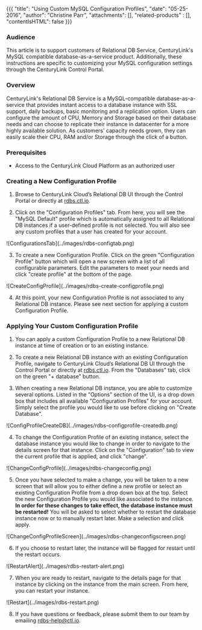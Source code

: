 {{{
  "title": "Using Custom MySQL Configuration Profiles",
  "date": "05-25-2016",
  "author": "Christine Parr",
  "attachments": [],
  "related-products" : [],
  "contentIsHTML": false
}}}


### Audience

This article is to support customers of Relational DB Service, CenturyLink's MySQL compatible database-as-a-service product.  Additionally, these instructions are specific to customizing your MySQL configuration settings through the CenturyLink Control Portal.

### Overview

CenturyLink's Relational DB Service is a MySQL-compatible database-as-a-service that provides instant access to a database instance with SSL support, daily backups, basic monitoring and a replication option.  Users can configure the amount of CPU, Memory and Storage based on their database needs and can choose to replicate their instance in datacenter for a more highly available solution.  As customers' capacity needs grown, they can easily scale their CPU, RAM and/or Storage through the click of a button.

### Prerequisites

- Access to the CenturyLink Cloud Platform as an authorized user


### Creating a New Configuration Profile

1. Browse to CenturyLink Cloud’s Relational DB UI through the Control Portal or directly at [rdbs.ctl.io](https://rdbs.ctl.io).

2.	Click on the "Configuration Profiles" tab.  From here, you will see the "MySQL Default" profile which is automatically assigned to all Relational DB instances if a user-defined profile is not selected.  You will also see any custom profiles that a user has created for your account.
<p>![ConfigurationsTab](../images/rdbs-configtab.png)

3. To create a new Configuration Profile.  Click on the green "Configuration Profile" button which will open a new screen with a list of all configurable parameters.  Edit the parameters to meet your needs and click "create profile" at the bottom of the page.
<p>![CreateConfigProfile](../images/rdbs-create-configprofile.png)

4.  At this point, your new Configuration Profile is not associated to any Relational DB instance.  Please see next section for applying a custom Configuration Profile.

### Applying Your Custom Configuration Profile

1. You can apply a custom Configuration Profile to a new Relational DB instance at time of creation or to an existing instance.

2. To create a new Relational DB instance with an existing Configuration Profile, navigate to CenturyLink Cloud’s Relational DB UI through the Control Portal or directly at [rdbs.ctl.io](https://rdbs.ctl.io).  From the "Databases" tab, click on the green "+ database" button.

3. When creating a new Relational DB instance, you are able to customize several options.  Listed in the "Options" section of the UI, is a drop down box that includes all available "Configuration Profiles" for your account. Simply select the profile you would like to use before clicking on "Create Database".
<p>![ConfigProfileCreateDB](../images/rdbs-configprofile-createdb.png)

4. To change the Configuration Profile of an existing instance, select the database instance you would like to change in order to navigate to the details screen for that instance.  Click on the "Configuration" tab to view the current profile that is applied, and click "change".
<p>![ChangeConfigProfile](../images/rdbs-changeconfig.png)

5.  Once you have selected to make a change, you will be taken to a new screen that will allow you to either define a new profile or select an existing Configuration Profile from a drop down box at the top. Select the new Configuration Profile you would like associated to the instance.  **In order for these changes to take effect, the database instance must be restarted!**  You will be asked to select whether to restart the database instance now or to manually restart later.  Make a selection and click apply.
<p>![ChangeConfigProfileScreen](../images/rdbs-changeconfigscreen.png)

6.  If you choose to restart later, the instance will be flagged for restart until the restart occurs.
<p>![RestartAlert](../images/rdbs-restart-alert.png)

7.  When you are ready to restart, navigate to the details page for that instance by clicking on the instance from the main screen.  From here, you can restart your instance.
<p>![Restart](../images/rdbs-restart.png)

8.  If you have questions or feedback, please submit them to our team by emailing <a href="mailto:rdbs-help@ctl.io">rdbs-help@ctl.io</a>.
